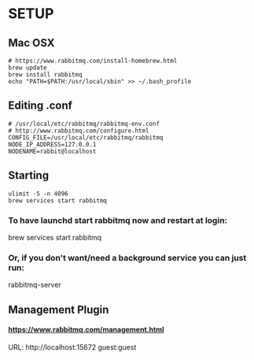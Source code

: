 # SETUP

## Mac OSX

```
# https://www.rabbitmq.com/install-homebrew.html
brew update
brew install rabbitmq
echo "PATH=$PATH:/usr/local/sbin" >> ~/.bash_profile
```


## Editing .conf

```
# /usr/local/etc/rabbitmq/rabbitmq-env.conf
# http://www.rabbitmq.com/configure.html
CONFIG_FILE=/usr/local/etc/rabbitmq/rabbitmq
NODE_IP_ADDRESS=127.0.0.1
NODENAME=rabbit@localhost
```


## Starting

```
ulimit -S -n 4096
brew services start rabbitmq
```

### To have launchd start rabbitmq now and restart at login:
  brew services start rabbitmq

### Or, if you don't want/need a background service you can just run:
  rabbitmq-server


## Management Plugin

#### https://www.rabbitmq.com/management.html
URL: http://localhost:15672
guest:guest
